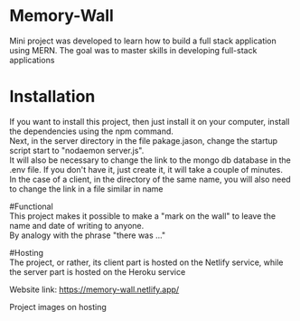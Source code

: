 # Memory-Wall
Mini project was developed to learn how to build a full stack application using MERN. The goal was to master skills in developing full-stack applications  
# Installation
If you want to install this project, then just install it on your computer, install the dependencies using the npm command.  
Next, in the server directory in the file pakage.jason, change the startup script start to "nodaemon server.js".  
It will also be necessary to change the link to the mongo db database in the .env file. If you don't have it, just create it, it will take a couple of minutes.  
In the case of a client, in the directory of the same name, you will also need to change the link in a file similar in name
  
#Functional  
This project makes it possible to make a "mark on the wall" to leave the name and date of writing to anyone.  
By analogy with the phrase "there was ..."  

#Hosting  
The project, or rather, its client part is hosted on the Netlify service, while the server part is hosted on the Heroku service  

Website link: https://memory-wall.netlify.app/  


Project images on hosting  

